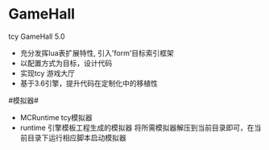 # GameHall
tcy GameHall 5.0

- 充分发挥lua表扩展特性, 引入'form'目标索引框架
- 以配置方式为目标，设计代码
- 实现tcy 游戏大厅
- 基于3.6引擎，提升代码在定制化中的移植性

#模拟器#
- MCRuntime	tcy模拟器
- runtime	引擎模板工程生成的模拟器
将所需模拟器解压到当前目录即可，在当前目录下运行相应脚本启动模拟器